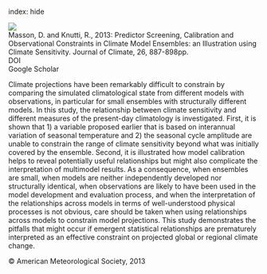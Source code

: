 index: hide

<div class="Citation">
    <div class="Citation-thumb CitationThumb-linked"  data-href="https://doi.org/10.1175/jcli-d-11-00540.1">
      <img src="https://static.claimspace.cloud/climate-study-static/refs/thumbs/9/Masson_and_Knutti_2013-thumb.png" />
    </div>

  <div class="Citation-body">
    <div class="Citation-text">Masson, D. and Knutti, R., 2013: Predictor Screening, Calibration and Observational Constraints in Climate Model Ensembles: an Illustration using Climate Sensitivity. <span class="Article-journal">Journal of Climate, </span><span class="Article-volume">26, </span>887-898pp.</div>
    <div class="Citation-links">
      <div class="CitationLink" data-href="https://doi.org/10.1175/jcli-d-11-00540.1">
        <div class="CitationLink-icon CitationLink-Doi"></div>
        <div class="CitationLink-text">DOI</div>
      </div>
      <div class="CitationLink" data-href="https://scholar.google.com/scholar?q=10.1175/jcli-d-11-00540.1">
        <div class="CitationLink-icon CitationLink-Scholar"></div>
        <div class="CitationLink-text">Google Scholar</div>
      </div>
    </div>
  </div>
</div>

Climate projections have been remarkably difficult to constrain by comparing the simulated climatological state from different models with observations, in particular for small ensembles with structurally different models. In this study, the relationship between climate sensitivity and different measures of the present-day climatology is investigated. First, it is shown that 1) a variable proposed earlier that is based on interannual variation of seasonal temperature and 2) the seasonal cycle amplitude are unable to constrain the range of climate sensitivity beyond what was initially covered by the ensemble. Second, it is illustrated how model calibration helps to reveal potentially useful relationships but might also complicate the interpretation of multimodel results. As a consequence, when ensembles are small, when models are neither independently developed nor structurally identical, when observations are likely to have been used in the model development and evaluation process, and when the interpretation of the relationships across models in terms of well-understood physical processes is not obvious, care should be taken when using relationships across models to constrain model projections. This study demonstrates the pitfalls that might occur if emergent statistical relationships are prematurely interpreted as an effective constraint on projected global or regional climate change.

<div class="Citation-copy">
&copy; American Meteorological Society, 2013
</div>